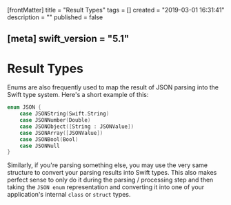 [frontMatter]
title = "Result Types"
tags = []
created = "2019-03-01 16:31:41"
description = ""
published = false

[meta]
swift_version = "5.1"
---

# Result Types

Enums are also frequently used to map the result of JSON parsing into
the Swift type system. Here\'s a short example of this:

``` Swift
enum JSON {
    case JSONString(Swift.String)
    case JSONNumber(Double)
    case JSONObject([String : JSONValue])
    case JSONArray([JSONValue])
    case JSONBool(Bool)
    case JSONNull
}
```

Similarly, if you\'re parsing something else, you may use the very same
structure to convert your parsing results into Swift types. This also
makes perfect sense to only do it during the parsing / processing step
and then taking the `JSON enum` representation and converting it into
one of your application\'s internal `class` or `struct` types.
